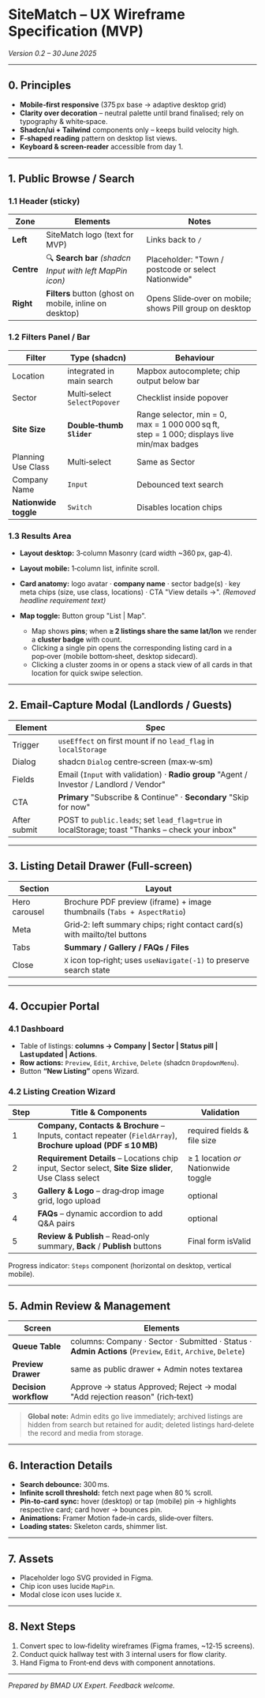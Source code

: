 # SiteMatch – UX Wireframe Specification (MVP)

*Version 0.2 – 30 June 2025*

---

## 0. Principles

* **Mobile‑first responsive** (375 px base → adaptive desktop grid)
* **Clarity over decoration** – neutral palette until brand finalised; rely on typography & white‑space.
* **Shadcn/ui + Tailwind** components only – keeps build velocity high.
* **F‑shaped reading** pattern on desktop list views.
* **Keyboard & screen‑reader** accessible from day 1.

---

## 1. Public Browse / Search

### 1.1 Header (sticky)

| Zone       | Elements                                                 | Notes                                                   |
| ---------- | -------------------------------------------------------- | ------------------------------------------------------- |
| **Left**   | SiteMatch logo (text for MVP)                            | Links back to `/`                                       |
| **Centre** | 🔍 **Search bar** *(shadcn Input with left MapPin icon)* | Placeholder: "Town / postcode or select Nationwide"     |
| **Right**  | **Filters** button (ghost on mobile, inline on desktop)  | Opens Slide‑over on mobile; shows Pill group on desktop |

### 1.2 Filters Panel / Bar

| Filter                | Type (shadcn)                | Behaviour                                                                                  |
| --------------------- | ---------------------------- | ------------------------------------------------------------------------------------------ |
| Location              | integrated in main search    | Mapbox autocomplete; chip output below bar                                                 |
| Sector                | Multi‑select `SelectPopover` | Checklist inside popover                                                                   |
| **Site Size**         | **Double‑thumb `Slider`**    | Range selector, min = 0, max = 1 000 000 sq ft, step = 1 000; displays live min/max badges |
| Planning Use Class    | Multi‑select                 | Same as Sector                                                                             |
| Company Name          | `Input`                      | Debounced text search                                                                      |
| **Nationwide toggle** | `Switch`                     | Disables location chips                                                                    |

### 1.3 Results Area

* **Layout desktop:** 3‑column Masonry (card width \~360 px, gap‑4).
* **Layout mobile:** 1‑column list, infinite scroll.
* **Card anatomy:** logo avatar · **company name** · sector badge(s) · key meta chips (size, use class, locations) · CTA "View details →". *(Removed headline requirement text)*
* **Map toggle:** Button group "List | Map".

  * Map shows **pins**; when **≥ 2 listings share the same lat/lon** we render a **cluster badge** with count.
  * Clicking a single pin opens the corresponding listing card in a pop‑over (mobile bottom‑sheet, desktop sidecard).
  * Clicking a cluster zooms in or opens a stack view of all cards in that location for quick swipe selection.

---

## 2. Email‑Capture Modal (Landlords / Guests)

| Element      | Spec                                                                                            |
| ------------ | ----------------------------------------------------------------------------------------------- |
| Trigger      | `useEffect` on first mount if no `lead_flag` in `localStorage`                                  |
| Dialog       | shadcn `Dialog` centre‑screen (max‑w‑sm)                                                        |
| Fields       | Email (`Input` with validation) · **Radio group** "Agent / Investor / Landlord / Vendor"        |
| CTA          | **Primary** "Subscribe & Continue" · **Secondary** "Skip for now"                               |
| After submit | POST to `public.leads`; set `lead_flag=true` in localStorage; toast "Thanks – check your inbox" |

---

## 3. Listing Detail Drawer (Full‑screen)

| Section       | Layout                                                                    |
| ------------- | ------------------------------------------------------------------------- |
| Hero carousel | Brochure PDF preview (iframe) + image thumbnails (`Tabs + AspectRatio`)   |
| Meta          | Grid‑2: left summary chips; right contact card(s) with mailto/tel buttons |
| Tabs          | **Summary / Gallery / FAQs / Files**                                      |
| Close         | `X` icon top‑right; uses `useNavigate(-1)` to preserve search state       |

---

## 4. Occupier Portal

### 4.1 Dashboard

* Table of listings: **columns → Company | Sector | Status pill | Last updated | Actions**.
* **Row actions:** `Preview`, `Edit`, `Archive`, `Delete` (shadcn `DropdownMenu`).
* Button **“New Listing”** opens Wizard.

### 4.2 Listing Creation Wizard

| Step | Title & Components                                                                                            | Validation                          |
| ---- | ------------------------------------------------------------------------------------------------------------- | ----------------------------------- |
| 1    | **Company, Contacts & Brochure** – Inputs, contact repeater (`FieldArray`), **Brochure upload (PDF ≤ 10 MB)** | required fields & file size         |
| 2    | **Requirement Details** – Locations chip input, Sector select, **Site Size slider**, Use Class select         | ≥ 1 location *or* Nationwide toggle |
| 3    | **Gallery & Logo** – drag‑drop image grid, logo upload                                                        | optional                            |
| 4    | **FAQs** – dynamic accordion to add Q\&A pairs                                                                | optional                            |
| 5    | **Review & Publish** – Read‑only summary, **Back** / **Publish** buttons                                      | Final form isValid                  |

Progress indicator: `Steps` component (horizontal on desktop, vertical mobile).

---

## 5. Admin Review & Management

| Screen                | Elements                                                                                                    |
| --------------------- | ----------------------------------------------------------------------------------------------------------- |
| **Queue Table**       | columns: Company · Sector · Submitted · Status · **Admin Actions** (`Preview`, `Edit`, `Archive`, `Delete`) |
| **Preview Drawer**    | same as public drawer + Admin notes textarea                                                                |
| **Decision workflow** | Approve → status Approved; Reject → modal "Add rejection reason" (rich‑text)                                |

> **Global note:** Admin edits go live immediately; archived listings are hidden from search but retained for audit; deleted listings hard‑delete the record and media from storage.

---

## 6. Interaction Details

* **Search debounce:** 300 ms.
* **Infinite scroll threshold:** fetch next page when 80 % scroll.
* **Pin‑to‑card sync:** hover (desktop) or tap (mobile) pin → highlights respective card; card hover → bounces pin.
* **Animations:** Framer Motion fade‑in cards, slide‑over filters.
* **Loading states:** Skeleton cards, shimmer list.

---

## 7. Assets

* Placeholder logo SVG provided in Figma.
* Chip icon uses lucide `MapPin`.
* Modal close icon uses lucide `X`.

---

## 8. Next Steps

1. Convert spec to low‑fidelity wireframes (Figma frames, \~12‑15 screens).
2. Conduct quick hallway test with 3 internal users for flow clarity.
3. Hand Figma to Front‑end devs with component annotations.

---

*Prepared by BMAD UX Expert. Feedback welcome.*
